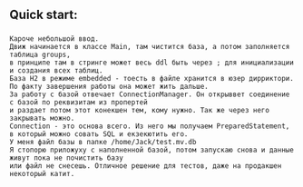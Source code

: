 ## Quick start: 
### 
    Кароче небольшой ввод.
    Движ начинается в классе Main, там чистится база, а потом заполняется таблица groups, 
    в принципе там в стринге может весь ddl быть через ; для инициализации и создания всех таблиц.
    База H2 в режиме embedded - тоесть в файле хранится в юзер дирриктори. По факту завершения работы она может жить дальше. 
    За работу с базой отвечает ConnectionManager. Он открыввет соединение с базой по реквизитам из пропертей 
    и раздает потом этот конекшен тем, кому нужно. Так же через него закрывать можно.
    Connection - это основа всего. Из него мы получаем PreparedStatement, в который можно совать SQL и екзекютить его.
    У меня файл базы в папке /home/Jack/test.mv.db  
    Я стопорю приложуху с наполненной базой, потом запускаю снова и данные живут пока не почистить базу 
    или файл не снесешь. Отличное решение для тестов, даже на продакшен некоторый катит.